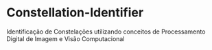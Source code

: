 # Constellation-Identifier
Identificação de Constelações utilizando conceitos de Processamento Digital de Imagem e Visão Computacional
